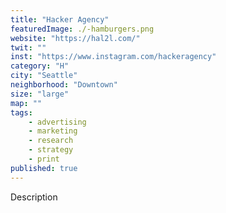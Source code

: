 ```yaml
---
title: "Hacker Agency"
featuredImage: ./-hamburgers.png
website: "https://hal2l.com/"
twit: ""
inst: "https://www.instagram.com/hackeragency"
category: "H"
city: "Seattle"
neighborhood: "Downtown"
size: "large"
map: ""
tags:
    - advertising
    - marketing
    - research
    - strategy
    - print
published: true
---
```


Description
